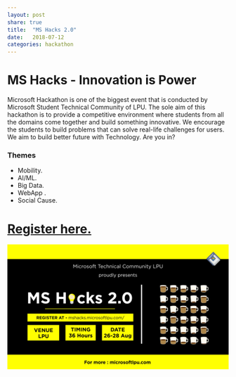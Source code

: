 ```yaml
---
layout: post
share: true
title:  "MS Hacks 2.0"
date:   2018-07-12
categories: hackathon
---
```


# MS Hacks - Innovation is Power

Microsoft Hackathon is one of the biggest event that is conducted by Microsoft Student Technical Community of LPU. The sole aim of this hackathon is to provide a competitive environment where students from all the domains come together and build something innovative. We encourage the students to build problems that can solve real-life challenges for users. We aim to build better future with Technology. Are you in? 

### Themes
- Mobility.
- AI/ML.
- Big Data.
- WebApp .
- Social Cause.

# [Register here.](https://mshacks.microsoftlpu.com/)


![poster for ms](/images/lpu.jpg)
